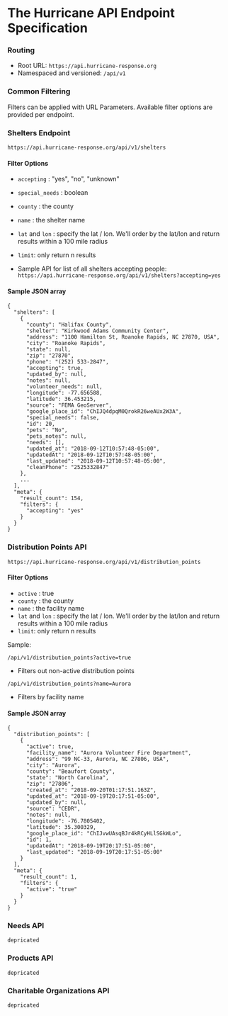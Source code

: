 # The Hurricane API Endpoint Specification

### Routing

* Root URL: `https://api.hurricane-response.org`
* Namespaced and versioned: `/api/v1`

### Common Filtering

Filters can be applied with URL Parameters. Available filter options are provided per endpoint.


### Shelters Endpoint

`https://api.hurricane-response.org/api/v1/shelters`

#### Filter Options

* `accepting` : "yes", "no", "unknown"
* `special_needs` : boolean
* `county` : the county
* `name` : the shelter name
* `lat` and `lon` : specify the lat / lon. We'll order by the lat/lon and return results within a 100 mile radius
* `limit`: only return n results

* Sample API for list of all shelters accepting people: `https://api.hurricane-response.org/api/v1/shelters?accepting=yes`

#### Sample JSON array

```
{
  "shelters": [
    {
      "county": "Halifax County",
      "shelter": "Kirkwood Adams Community Center",
      "address": "1100 Hamilton St, Roanoke Rapids, NC 27870, USA",
      "city": "Roanoke Rapids",
      "state": null,
      "zip": "27870",
      "phone": "(252) 533-2847",
      "accepting": true,
      "updated_by": null,
      "notes": null,
      "volunteer_needs": null,
      "longitude": -77.656588,
      "latitude": 36.453215,
      "source": "FEMA GeoServer",
      "google_place_id": "ChIJQ4dpqM0QrokR26weAUx2W3A",
      "special_needs": false,
      "id": 20,
      "pets": "No",
      "pets_notes": null,
      "needs": [],
      "updated_at": "2018-09-12T10:57:48-05:00",
      "updatedAt": "2018-09-12T10:57:48-05:00",
      "last_updated": "2018-09-12T10:57:48-05:00",
      "cleanPhone": "2525332847"
    },
    ...
  ],
  "meta": {
    "result_count": 154,
    "filters": {
      "accepting": "yes"
    }
  }
}
```

### Distribution Points API

`https://api.hurricane-response.org/api/v1/distribution_points`

#### Filter Options

* `active` : true
* `county` : the county
* `name` : the facility name
* `lat` and `lon` : specify the lat / lon. We'll order by the lat/lon and return results within a 100 mile radius
* `limit`: only return n results

Sample:

`/api/v1/distribution_points?active=true`

  * Filters out non-active distribution points

`/api/v1/distribution_points?name=Aurora`

  * Filters by facility name

#### Sample JSON array

```
{
  "distribution_points": [
    {
      "active": true,
      "facility_name": "Aurora Volunteer Fire Department",
      "address": "99 NC-33, Aurora, NC 27806, USA",
      "city": "Aurora",
      "county": "Beaufort County",
      "state": "North Carolina",
      "zip": "27806",
      "created_at": "2018-09-20T01:17:51.163Z",
      "updated_at": "2018-09-19T20:17:51-05:00",
      "updated_by": null,
      "source": "CEDR",
      "notes": null,
      "longitude": -76.7805402,
      "latitude": 35.300329,
      "google_place_id": "ChIJvwUAsqBJr4kRCyHLlSGkWLo",
      "id": 1,
      "updatedAt": "2018-09-19T20:17:51-05:00",
      "last_updated": "2018-09-19T20:17:51-05:00"
    }
  ],
  "meta": {
    "result_count": 1,
    "filters": {
      "active": "true"
    }
  }
}
```

### Needs API
`depricated`

### Products API
`depricated`

### Charitable Organizations API
`depricated`
